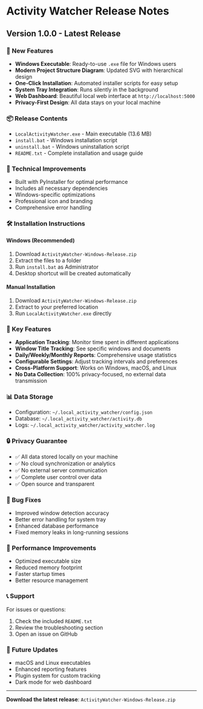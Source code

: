 # Activity Watcher Release Notes

## Version 1.0.0 - Latest Release

### 🎉 New Features
- **Windows Executable**: Ready-to-use `.exe` file for Windows users
- **Modern Project Structure Diagram**: Updated SVG with hierarchical design
- **One-Click Installation**: Automated installer scripts for easy setup
- **System Tray Integration**: Runs silently in the background
- **Web Dashboard**: Beautiful local web interface at `http://localhost:5000`
- **Privacy-First Design**: All data stays on your local machine

### 📦 Release Contents
- `LocalActivityWatcher.exe` - Main executable (13.6 MB)
- `install.bat` - Windows installation script
- `uninstall.bat` - Windows uninstallation script
- `README.txt` - Complete installation and usage guide

### 🔧 Technical Improvements
- Built with PyInstaller for optimal performance
- Includes all necessary dependencies
- Windows-specific optimizations
- Professional icon and branding
- Comprehensive error handling

### 🛠️ Installation Instructions

#### Windows (Recommended)
1. Download `ActivityWatcher-Windows-Release.zip`
2. Extract the files to a folder
3. Run `install.bat` as Administrator
4. Desktop shortcut will be created automatically

#### Manual Installation
1. Download `ActivityWatcher-Windows-Release.zip`
2. Extract to your preferred location
3. Run `LocalActivityWatcher.exe` directly

### 🎯 Key Features
- **Application Tracking**: Monitor time spent in different applications
- **Window Title Tracking**: See specific windows and documents
- **Daily/Weekly/Monthly Reports**: Comprehensive usage statistics
- **Configurable Settings**: Adjust tracking intervals and preferences
- **Cross-Platform Support**: Works on Windows, macOS, and Linux
- **No Data Collection**: 100% privacy-focused, no external data transmission

### 📊 Data Storage
- Configuration: `~/.local_activity_watcher/config.json`
- Database: `~/.local_activity_watcher/activity.db`
- Logs: `~/.local_activity_watcher/activity_watcher.log`

### 🔒 Privacy Guarantee
- ✅ All data stored locally on your machine
- ✅ No cloud synchronization or analytics
- ✅ No external server communication
- ✅ Complete user control over data
- ✅ Open source and transparent

### 🐛 Bug Fixes
- Improved window detection accuracy
- Better error handling for system tray
- Enhanced database performance
- Fixed memory leaks in long-running sessions

### 🚀 Performance Improvements
- Optimized executable size
- Reduced memory footprint
- Faster startup times
- Better resource management

### 📞 Support
For issues or questions:
1. Check the included `README.txt`
2. Review the troubleshooting section
3. Open an issue on GitHub

### 🔄 Future Updates
- macOS and Linux executables
- Enhanced reporting features
- Plugin system for custom tracking
- Dark mode for web dashboard

---

**Download the latest release**: `ActivityWatcher-Windows-Release.zip` 